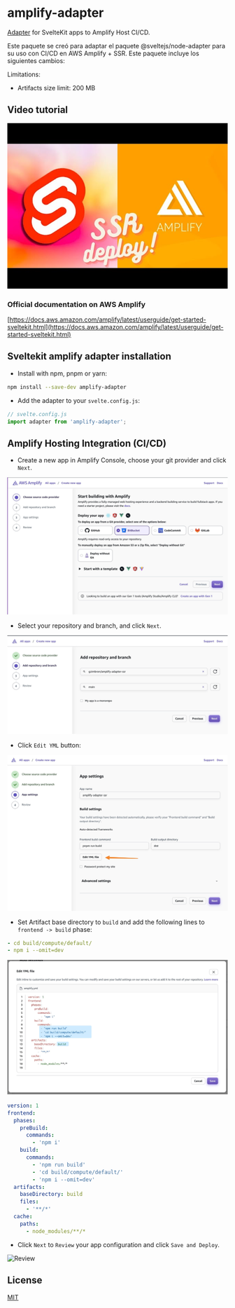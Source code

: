 # amplify-adapter

[Adapter](https://kit.svelte.dev/docs/adapters) for SvelteKit apps to Amplify Host CI/CD.

Este paquete se creó para adaptar el paquete @sveltejs/node-adapter para su uso con CI/CD en AWS Amplify + SSR. Este paquete incluye los siguientes cambios:

Limitations:

- Artifacts size limit: 200 MB

## Video tutorial

[![SvelteKit + Amplify CI/CD](./readme_assets/video.jpg)](https://youtu.be/YGgJgq2LLpE)

### Official documentation on AWS Amplify

[https://docs.aws.amazon.com/amplify/latest/userguide/get-started-sveltekit.html](https://docs.aws.amazon.com/amplify/latest/userguide/get-started-sveltekit.html)

## Sveltekit amplify adapter installation

- Install with npm, pnpm or yarn:

```bash
npm install --save-dev amplify-adapter
```

- Add the adapter to your `svelte.config.js`:

```js
// svelte.config.js
import adapter from 'amplify-adapter';
```

## Amplify Hosting Integration (CI/CD)

- Create a new app in Amplify Console, choose your git provider and click `Next`.

![Create new app](readme_assets/1-create-new-app.jpg)

- Select your repository and branch, and click `Next`.

![Select repository](readme_assets/2-select-repository-and-branch.jpg)

- Click `Edit YML` button:

![Edit Yml button](readme_assets/3-click-on-edit-yml.jpg)

- Set Artifact base directory to `build` and add the following lines to `frontend -> build` phase:

```yaml
- cd build/compute/default/
- npm i --omit=dev
```

![Edit Yml](readme_assets/4-edit-yml-file.jpg)

```yml
version: 1
frontend:
  phases:
    preBuild:
      commands:
        - 'npm i'
    build:
      commands:
        - 'npm run build'
        - 'cd build/compute/default/'
        - 'npm i --omit=dev'
  artifacts:
    baseDirectory: build
    files:
      - '**/*'
  cache:
    paths:
      - node_modules/**/*
```

- Click `Next` to `Review` your app configuration and click `Save and Deploy`.

![Review](readme_assets/6-review.jpg)

## License

[MIT](LICENSE)
